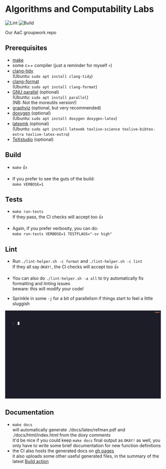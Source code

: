 # Algorithms and Computability Labs
![Lint](https://github.com/ekatwikz/Algorithms-and-Computability/actions/workflows/lint.yml/badge.svg)
![Build](https://github.com/ekatwikz/Algorithms-and-Computability/actions/workflows/build.yml/badge.svg)

Our AaC groupwork repo

## Prerequisites
- [make](https://www.gnu.org/software/make/)
- some c++ compiler (just a reminder for myself :skull:)
- [clang-tidy](https://clang.llvm.org/extra/clang-tidy/)  
(Ubuntu: `sudo apt install clang-tidy`)
- [clang-format](https://clang.llvm.org/docs/ClangFormat.html)  
(Ubuntu: `sudo apt install clang-format`)
- [GNU parallel](https://www.gnu.org/software/parallel) (optional)  
(Ubuntu: `sudo apt install parallel`)  
(NB: Not the moreutils version!)
- [graphviz](https://www.graphviz.org/download/#executable-packages) (optional, but very recommended)
- [doxygen](https://www.doxygen.nl/manual/install.html) (optional)  
(Ubuntu: `sudo apt install doxygen doxygen-latex`)
- [latexmk](https://www.cantab.net/users/johncollins/latexmk) (optional)  
(Ubuntu: `sudo apt install latexmk texlive-science texlive-bibtex-extra texlive-latex-extra`)
- [TeXstudio](https://www.texstudio.org/#download) (optional)

## Build
- `make` :thumbsup:

- If you prefer to see the guts of the build:  
`make VERBOSE=1`

## Tests
- `make run-tests`  
If they pass, the CI checks will accept too :thumbsup:  

- Again, if you prefer verbosity, you can do:  
`make run-tests VERBOSE=1 TESTFLAGS="-sv high"`

## Lint
- Run `./lint-helper.sh -c format` and `./lint-helper.sh -c lint`  
If they all say `OKAY!`, the CI checks will accept too :thumbsup:  

- You can also do `./lint-helper.sh -a all` to try automatically fix formatting and linting issues  
beware: this will modify your code!

- Sprinkle in some `-j` for a bit of parallelism
if things start to feel a little sluggish

![Deployment Script demo](./extra_stuff/lint-helper-demo.gif)

## Documentation
- `make docs`  
will automatically generate ./docs/latex/refman.pdf and ./docs/html/index.html
from the doxy comments  
It'd be nice if you could keep `make docs` final output as `OKAY!` as well,
you only have to write some brief documentation for new function definitions
- the CI also hosts the generated docs on [gh pages](https://ekatwikz.github.io/Algorithms-and-Computability)  
it also uploads some other useful generated files, in the summary of the latest
[Build action](https://github.com/Ekatwikz/Algorithms-and-Computability/actions/workflows/build.yml)
